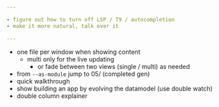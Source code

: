 ```yaml
---

- figure out how to turn off LSP / T9 / autocompletion
- make it more natural, talk over it

---
```


- one file per window when showing content
  - multi only for the live updating
	- or fade between two views (single / multi) as needed
- from `--as-module` jump to 05/ (completed gen)
- quick walkthrough
- show building an app by evolving the datamodel (use double watch)
- double column explainer
